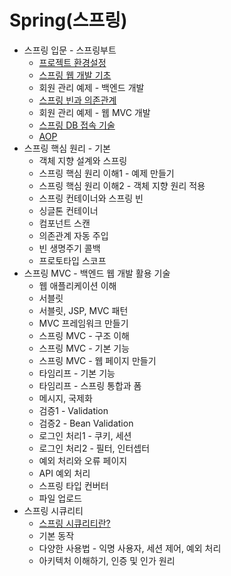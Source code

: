 # Spring(스프링)

- 스프링 입문 - 스프링부트
  - [프로젝트 환경설정](./Spring-introduction-project-setting.md)
  - [스프링 웹 개발 기초](./Spring-introduction-spring-web-dev-basic.md)
  - 회원 관리 예제 - 백엔드 개발
  - [스프링 빈과 의존관계](./Spring-introduction-spring-bean-and-dependency.md)
  - 회원 관리 예제 - 웹 MVC 개발
  - [스프링 DB 접속 기술](./Spring-introduction-spring-db-access-technology.md)
  - [AOP](./Spring-introduction-aop.md)
- 스프링 핵심 원리 - 기본
  - 객체 지향 설계와 스프링
  - 스프링 핵심 원리 이해1 - 예제 만들기
  - 스프링 핵심 원리 이해2 - 객체 지향 원리 적용
  - 스프링 컨테이너와 스프링 빈
  - 싱글톤 컨테이너
  - 컴포넌트 스캔
  - 의존관계 자동 주입
  - 빈 생명주기 콜백
  - 프로토타입 스코프
- 스프링 MVC - 백엔드 웹 개발 활용 기술
  - 웹 애플리케이션 이해
  - 서블릿
  - 서블릿, JSP, MVC 패턴
  - MVC 프레임워크 만들기
  - 스프링 MVC - 구조 이해
  - 스프링 MVC - 기본 기능
  - 스프링 MVC - 웹 페이지 만들기
  - 타임리프 - 기본 기능
  - 타임리프 - 스프링 통합과 폼
  - 메시지, 국제화
  - 검증1 - Validation
  - 검증2 - Bean Validation
  - 로그인 처리1 - 쿠키, 세션
  - 로그인 처리2 - 필터, 인터셉터
  - 예외 처리와 오류 페이지
  - API 예외 처리
  - 스프링 타입 컨버터
  - 파일 업로드
- 스프링 시큐리티
  - [스프링 시큐리티란?](./What-is-Spring-Security.md)
  - 기본 동작
  - 다양한 사용법 - 익명 사용자, 세션 제어, 예외 처리
  - 아키텍처 이해하기, 인증 및 인가 원리
